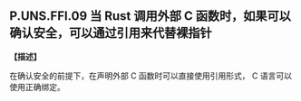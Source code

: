 ## P.UNS.FFI.09 当 Rust 调用外部 C 函数时，如果可以确认安全，可以通过引用来代替裸指针

**【描述】**

在确认安全的前提下，在声明外部 C 函数时可以直接使用引用形式， C 语言可以使用正确绑定。